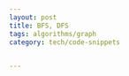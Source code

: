 ```yaml
---
layout: post
title: BFS, DFS  
tags: algorithms/graph
category: tech/code-snippets
 

---
```


<script src="https://gist.github.com/selimslab/b79fcd36a3a837b0e81cae7b7865ede6.js"></script>
